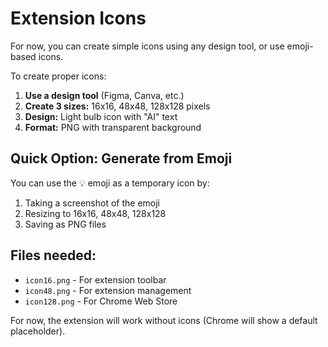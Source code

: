 # Extension Icons

For now, you can create simple icons using any design tool, or use emoji-based icons.

To create proper icons:

1. **Use a design tool** (Figma, Canva, etc.)
2. **Create 3 sizes:** 16x16, 48x48, 128x128 pixels
3. **Design:** Light bulb icon with "AI" text
4. **Format:** PNG with transparent background

## Quick Option: Generate from Emoji

You can use the 💡 emoji as a temporary icon by:
1. Taking a screenshot of the emoji
2. Resizing to 16x16, 48x48, 128x128
3. Saving as PNG files

## Files needed:
- `icon16.png` - For extension toolbar
- `icon48.png` - For extension management
- `icon128.png` - For Chrome Web Store

For now, the extension will work without icons (Chrome will show a default placeholder).
